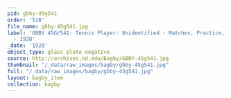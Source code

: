 ```yaml
---
pid: gbby-45g541
order: '518'
file_name: gbby-45g541.jpg
label: 'GBBY 45G/541: Tennis Player: Unidentified - Matches, Practice, and Posed Action
  - 1928'
_date: '1928'
object_type: glass plate negative
source: http://archives.nd.edu/Bagby/GBBY-45g541.jpg
thumbnail: "/_data/raw_images/bagby/gbby-45g541.jpg"
full: "/_data/raw_images/bagby/gbby-45g541.jpg"
layout: bagby_item
collection: bagby
---
```

